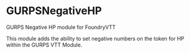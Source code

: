 # GURPSNegativeHP
GURPS Negative HP module for FoundryVTT

This module adds the ability to set negative numbers on the token for HP within the GURPS VTT Module.